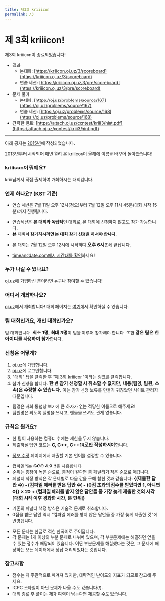 ```yaml
---
title: 제3회 kriiicon
permalink: /3
---
```


<style type="text/css">
.important { font-size: 15px; font-weight: bold; }
</style>

<h1>제 3회 kriiicon!</h1>

제3회 kriiicon이 종료되었습니다!

* 결과
  * 본대회: [https://kriiicon.oj.uz/3/scoreboard](https://kriiicon.oj.uz/3/scoreboard)
  * 연습 세션: [https://kriiicon.oj.uz/3/pre/scoreboard](https://kriiicon.oj.uz/3/pre/scoreboard)
* 문제 풀기
  * 본대회: [https://oj.uz/problems/source/167](https://oj.uz/problems/source/167)
  * 연습 세션: [https://oj.uz/problems/source/168](https://oj.uz/problems/source/168)
* 간략한 힌트: [https://attach.oj.uz/contest/kriii3/hint.pdf](https://attach.oj.uz/contest/kriii3/hint.pdf)

<hr>

아래 공지는 <u>2015년</u>에 작성되었습니다.

2013년부터 시작되어 매년 열려 온 kriiicon이 올해에 이름을 바꾸어 돌아왔습니다!

### kriiicon이 뭐에요?

kriii님께서 직접 출제하여 개최하시는 대회입니다.

### 언제 하나요? (KST 기준)

* 연습 세션은 7월 11일 오후 12시(정오)부터 7월 12일 오후 11시 45분(대회 시작 15분)까지 진행됩니다.
 - 연습세션은 **본 대회와 독립적**인 대회로, 본 대회에 신청하지 않고도 참가 가능합니다.
 - **본 대회에 참가하시려면 본 대회 참가 신청을 하셔야 합니다.**
* 본 대회는 7월 12일 오후 12시</span>에 시작하여 <span class="important">오후 6시</span>(!)에 끝납니다.
 - [timeanddate.com에서 시간대를 확인](http://www.timeanddate.com/worldclock/fixedtime.html?msg=3rd+kriiicon&iso=20150712T12&p1=235&ah=6)하세요!

### 누가 나갈 수 있나요?

[oj.uz](http://oj.uz)에 가입하신 분이라면 누구나 참여할 수 있습니다! 

### 어디서 개최하나요?

[oj.uz](http://oj.uz)에서 개최합니다! 대회 페이지는 [여기](http://oj.uz/contest/KRIII3)에서 확인하실 수 있습니다.

### 팀 대회인가요, 개인 대회인가요?

팀 대회입니다. <span class="important">최소 1명, 최대 3명</span>이 팀을 이루어 참가해야 합니다. 또한  <span class="important">같은 팀은 한 아이디를 사용하여 참가</span>합니다.

### 신청은 어떻게?

1. [oj.uz](http://oj.uz)에 가입합니다.
2. [oj.uz](http://oj.uz)에 로그인합니다.
3. "대회" 탭을 클릭한 후 "[제 3회 kriiicon](http://oj.uz/contest/KRIII3)"이라는 링크를 클릭합니다.
4. 참가 신청을 합니다. <span class="important">한 번 참가 신청할 시 취소할 수 없지만, 내용(팀명, 팀원, 소속)은 수정할 수 있습니다.</span> 이는 참가 신청 보류를 만들기 귀찮았던 사이트 관리자 때문입니다.
 - 팀명은 사회 통념상 보기에 큰 하자가 없는 적당한 이름으로 해주세요!
 - 팀원명은 되도록 실명을 쓰시고, 핸들을 쓰셔도 관계 없습니다.
 
### 규칙은 뭔가요?

* 한 팀이 사용하는 컴퓨터 수에는 제한을 두지 않습니다.
* 제출하실 답안 코드는 <span class="important">C, C++, C++14로만 작성하셔야</span>합니다. 
- [정보 수정](http://oj.uz/modify) 페이지에서 제출할 기본 언어를 설정할 수 있습니다.
* 컴파일러는 <span class="important">GCC 4.9.2</span>을 사용합니다.
* 순위는 총점이 높은 순으로, 총점이 같다면 총 페널티가 적은 순으로 매깁니다.
* 페널티 책정 방식은 각 문제별로 다음 값을 구해 합친 것과 같습니다: <span class="important">{(제출한 답안 수) - (컴파일 에러를 받은 답안 수) - (0점 초과의 점수를 받았다면 1, 아니면 0)} × 20 + (컴파일 에러를 받지 않은 답안들 중 가장 늦게 제출한 것의 시각[대회 시작 이후 경과한 시간, 분 단위])</span>
 - 기존의 페널티 책정 방식은 기술적 문제로 취소합니다.
 - 0점을 받은 답안 역시 "컴파일 에러를 받지 않은 답안들 중 가장 늦게 제출한 것"에 반영됩니다.
* 모든 문제는 한글로 적힌 한국어로 주어집니다.
* 각 문제는 1개 이상의 부분 문제로 나뉘어 있으며, 각 부분문제에는 해결하면 얻을 수 있는 점수가 배당되어 있습니다. 어떤 부분문제를 해결했다는 것은, 그 문제에 해당하는 모든 데이터에서 정답 처리되었다는 것입니다.

### 참고사항

* 점수는 제 주관적으로 매겨져 있지만, 대략적인 난이도의 지표가 되므로 참고해 주세요.
* ICPC 스타일이 아닌 문제가 나올 수도 있습니다(!).
* 대회 종료 후 풀이는 제가 여력이 남는다면 제공할 수도 있습니다.
